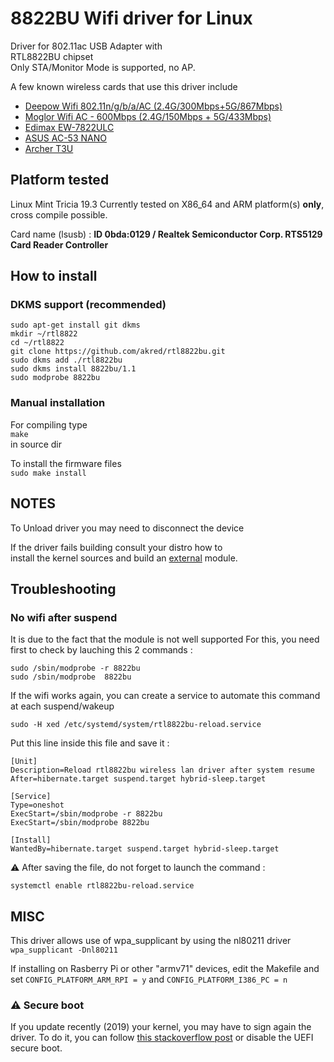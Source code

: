 # 8822BU Wifi driver for Linux

Driver for 802.11ac USB Adapter with  
RTL8822BU chipset  
Only STA/Monitor Mode is supported, no AP.  

A few known wireless cards that use this driver include 
* [Deepow Wifi 802.11n/g/b/a/AC (2.4G/300Mbps+5G/867Mbps)](https://www.amazon.fr/Dongle-Wifi-Adaptateur-Wireless-600Mbps/dp/B07NVJLPDD/ref=sr_1_5?keywords=Moglor&qid=1556401118&s=gateway&sr=8-5&th=1)
* [Moglor Wifi AC - 600Mbps (2.4G/150Mbps + 5G/433Mbps)](https://www.amazon.fr/Moglor-Adaptateur-600Mbps-150Mbps-Compatible/dp/B07C4JQZSP/ref=sr_1_2?__mk_fr_FR=%C3%85M%C3%85%C5%BD%C3%95%C3%91&keywords=Moglor&qid=1556720371&s=gateway&sr=8-2)
* [Edimax EW-7822ULC](http://us.edimax.com/edimax/merchandise/merchandise_detail/data/edimax/us/wireless_adapters_ac1200_dual-band/ew-7822ulc/)
* [ASUS AC-53 NANO](https://www.asus.com/Networking/USB-AC53-Nano/)
* [Archer T3U](https://www.tp-link.com/fr/home-networking/adapter/archer-t3u/)

## Platform tested

Linux Mint Tricia 19.3
Currently tested on X86_64 and ARM platform(s) **only**, cross compile possible.

Card name (lsusb) : **ID 0bda:0129 / Realtek Semiconductor Corp. RTS5129 Card Reader Controller**


## How to install

### DKMS support (recommended)

```
sudo apt-get install git dkms
mkdir ~/rtl8822
cd ~/rtl8822
git clone https://github.com/akred/rtl8822bu.git
sudo dkms add ./rtl8822bu
sudo dkms install 8822bu/1.1
sudo modprobe 8822bu
```

### Manual installation

For compiling type  
`make`  
in source dir  

To install the firmware files  
`sudo make install`


## NOTES

To Unload driver you may need to disconnect the device  

If the driver fails building consult your distro how to  
install the kernel sources and build an <u>external</u> module.

## Troubleshooting

### No wifi after suspend
It is due to the fact that the module is not well supported
For this, you need first to check by lauching this 2 commands :

```
sudo /sbin/modprobe -r 8822bu
sudo /sbin/modprobe  8822bu
```

If the wifi works again, you can create a service to automate this command at each suspend/wakeup

`
sudo -H xed /etc/systemd/system/rtl8822bu-reload.service
`

Put this line inside this file and save it :

```
[Unit]
Description=Reload rtl8822bu wireless lan driver after system resume
After=hibernate.target suspend.target hybrid-sleep.target

[Service]
Type=oneshot
ExecStart=/sbin/modprobe -r 8822bu
ExecStart=/sbin/modprobe 8822bu

[Install]
WantedBy=hibernate.target suspend.target hybrid-sleep.target
```

⚠️ After saving the file, do not forget to launch the command :

`
systemctl enable rtl8822bu-reload.service
`

## MISC

This driver allows use of wpa_supplicant by using the nl80211 driver
`wpa_supplicant -Dnl80211`

If installing on Rasberry Pi or other "armv71" devices, edit the Makefile and set `CONFIG_PLATFORM_ARM_RPI = y` and `CONFIG_PLATFORM_I386_PC = n`

### ⚠️ Secure boot
If you update recently (2019) your kernel, you may have to sign again the driver.
To do it, you can follow [this stackoverflow post](https://askubuntu.com/questions/762254/why-do-i-get-required-key-not-available-when-install-3rd-party-kernel-modules?answertab=votes#tab-top) or disable the UEFI secure boot.
